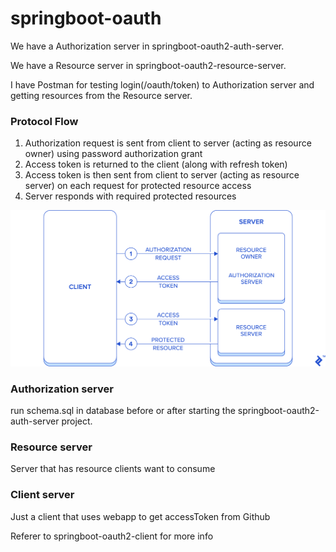 # springboot-oauth

We have a Authorization server in springboot-oauth2-auth-server.

We have a Resource server in springboot-oauth2-resource-server.

I have Postman for testing login(/oauth/token) to Authorization server and getting resources from the Resource server.

### Protocol Flow

1. Authorization request is sent from client to server (acting as resource owner) using password authorization grant
2. Access token is returned to the client (along with refresh token)
3. Access token is then sent from client to server (acting as resource server) on each request for protected resource access
4. Server responds with required protected resources

![alt text](https://github.com/folaulau/springboot-oauth/blob/main/auth-flow.png)

### Authorization server
run schema.sql in database before or after starting the springboot-oauth2-auth-server project.

### Resource server
Server that has resource clients want to consume

### Client server
Just a client that uses webapp to get accessToken from Github

Referer to springboot-oauth2-client for more info
